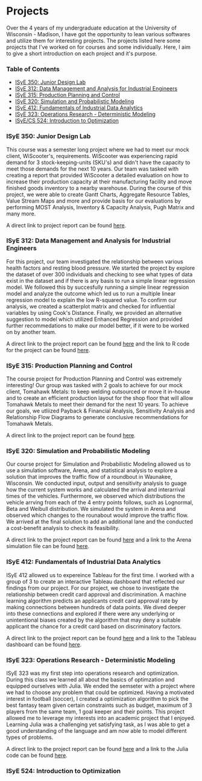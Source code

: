 # Projects

Over the 4 years of my undergraduate education at the University of Wisconsin - Madison, I have got the opportunity to lean various softwares and utilize them for interesting projects. The projects listed here some projects that I've worked on for courses and some individually. Here, I aim to give a short introduction on each project and it's purpose. 

### Table of Contents
* [ISyE 350: Junior Design Lab](https://github.com/manavvshah321/Projects/blob/main/README.md#isye-350-junior-design-lab)
* [ISyE 312: Data Management and Analysis for Industrial Engineers](https://github.com/manavvshah321/Projects/blob/main/README.md#isye-312-data-management-and-analysis-for-industrial-engineers)
* [ISyE 315: Production Planning and Control](https://github.com/manavvshah321/Projects/blob/main/README.md#isye-315-production-planning-and-control)
* [ISyE 320: Simulation and Probabilistic Modeling](https://github.com/manavvshah321/Projects/blob/main/README.md#isye-320-simulation-and-probabilistic-modeling)
* [ISyE 412: Fundamentals of Industrial Data Analytics](https://github.com/manavvshah321/Projects/blob/main/README.md#isye-412-fundamentals-of-industrial-data-analytics)
* [ISyE 323: Operations Research - Deterministic Modeling](https://github.com/manavvshah321/Projects/blob/main/README.md#isye-323-operations-research---deterministic-modeling)
* [ISyE/CS 524: Introduction to Optimization](https://github.com/manavvshah321/Projects/blob/main/README.md#isye-524-introduction-to-optimization)

### ISyE 350: Junior Design Lab

This course was a semester long project where we had to meet our mock client, WiScooter's, requirements. WiScooter was experiencing rapid demand for 3 stock-keeping-units (SKU's) and didn't have the capacity to meet those demands for the next 10 years. Our team was tasked with creating a report that provided WiScooter a detailed evaluation on how to increase their production capacity at their manufacturing facility and move finished goods inventory to a nearby warehouse. During the course of this project, we were able to create Gantt Charts, Aggregate Resource Tables, Value Stream Maps and more and provide basis for our evaluations by performing MOST Analysis, Inventory & Capacity Analysis, Pugh Matrix and many more. 

A direct link to project report can be found [here](https://github.com/manavvshah321/Projects/blob/main/ISyE%20350%20-%20Final%20Proposal.pdf).

### ISyE 312: Data Management and Analysis for Industrial Engineers

For this project, our team investigated the relationship between various health factors and resting blood pressure. We started the project by explore the dataset of over 300 individuals and checking to see what types of data exist in the dataset and if there is any basis to run a simple linear regression model. We followed this by succesfully running a simple linear regression model and analyze the outcome which led us to run a multiple linear regression model to explain the low R-squared value. To confirm our analysis, we created a scatterplot matrix and checked for influential variables by using Cook's Distance. Finally, we provided an alternative suggestion to model which utilized Enhanced Regression and provided further recommedations to make our model better, if it were to be worked on by another team.

A direct link to the project report can be found [here](https://github.com/manavvshah321/Projects/blob/main/ISyE%20312%20Project%20Report%20.pdf) and the link to R code for the project can be found [here](https://github.com/manavvshah321/Projects/blob/main/ISYE%20312%20Project%20R%20Code.R).

### ISyE 315: Production Planning and Control

The course project for Production Planning and Control was extremely interesting! Our group was tasked with 2 goals to achieve for our mock client, Tomahawk Metals: to keep welding outsourced or move it in-house and to create an efficient production layout for the shop floor that will allow Tomahawk Metals to meet their demand for the next 10 years. To achieve our goals, we utliized Payback & Financial Analysis, Sensitivity Analysis and Relationship Flow Diagrams to generate conclusive recommendations for Tomahawk Metals. 

A direct link to the project report can be found [here](https://github.com/manavvshah321/Projects/blob/main/ISyE%20315%20-%20Final%20Report.pdf).

### ISyE 320: Simulation and Probabilistic Modeling

Our course project for Simulation and Probabilistic Modeling allowed us to use a simulation software, Arena, and statistical analysis to explore a solution that improves the traffic flow of a roundbout in Waunakee, Wisconsin. We conducted input, output and sensitivity analysis to guage how the current system works and calculated the arrival and interarrival times of the vehicles. Furthermore, we observed which distributions the vehicle arrving from each of the 4 entry points follows, such as Lognormal, Beta and Weibull distribution. We simulated the system in Arena and observed which changes to the rounabout would improve the traffic flow. We arrived at the final solution to add an additional lane and the conducted a cost-benefit analysis to check its feasibility. 

A direct link to the project report can be found [here](https://github.com/manavvshah321/Projects/blob/main/ISyE%20320%20-%20Final%20Report.pdf) and a link to the Arena simulation file can be found [here](https://github.com/manavvshah321/Projects/blob/main/SimulationFinal.accdb).

### ISyE 412: Fundamentals of Industrial Data Analytics

ISyE 412 allowed us to expereince Tableau for the first time. I worked with a group of 3 to create an interactive Tableau dashboard that reflected our findings from our project. For our project, we chose to investigate the relationship between credit card approval and discrimination. A machine learning algorithm predicts an applicants credit card approval rate by making connections between hundreds of data points. We dived deeper into these connections and explored if there were any underlying or unintentional biases created by the algorithm that may deny a suitable applicant the chance for a credit card based on discriminatory factors. 

A direct link to the project report can be found [here](https://github.com/manavvshah321/Projects/blob/main/ISyE%20412%20Project%20Report.pdf) and a link to the Tableau dashboard can be found [here](https://github.com/manavvshah321/Projects/blob/main/Project.twb).

### ISyE 323: Operations Research - Deterministic Modeling

ISyE 323 was my first step into operations research and optimization. During this class we learned all about the basics of optimzation and equipped ourselves with Julia. We ended the semseter with a project where we had to choose any problem that could be optimized. Having a motivated interest in football (soccer), I created a optiimization algorithm to pick the best fantasy team given certain constraints such as budget, maximum of 3 players from the same team, 1 goal keeper and their points. This project allowed me to leverage my interests into an academic project that I enjoyed. Learning Julia was a challenging yet satisfying task, as I was able to get a good understanding of the language and am now able to model different types of problems. 

A direct link to the project report can be found [here](https://github.com/manavvshah321/Projects/blob/main/Case%20Study%20ISYE%20323.pdf) and a link to the Julia code can be found [here](https://github.com/manavvshah321/Projects/blob/main/ISyE%20323%20Julia%20Code.ipynb).

### ISyE 524: Introduction to Optimization

